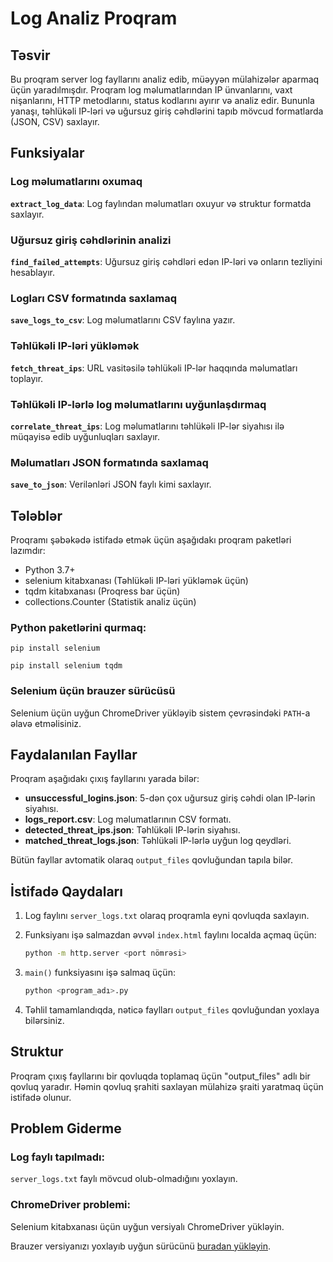 # Log Analiz Proqram

## Təsvir

Bu proqram server log fayllarını analiz edib, müəyyən mülahizələr aparmaq üçün yaradılmışdır. Proqram log məlumatlarından IP ünvanlarını, vaxt nişanlarını, HTTP metodlarını, status kodlarını ayırır və analiz edir. Bununla yanaşı, təhlükəli IP-ləri və uğursuz giriş cəhdlərini tapıb mövcud formatlarda (JSON, CSV) saxlayır.

## Funksiyalar

### Log məlumatlarını oxumaq
**`extract_log_data`**: Log faylından məlumatları oxuyur və struktur formatda saxlayır.

### Uğursuz giriş cəhdlərinin analizi
**`find_failed_attempts`**: Uğursuz giriş cəhdləri edən IP-ləri və onların tezliyini hesablayır.

### Logları CSV formatında saxlamaq
**`save_logs_to_csv`**: Log məlumatlarını CSV faylına yazır.

### Təhlükəli IP-ləri yükləmək
**`fetch_threat_ips`**: URL vasitəsilə təhlükəli IP-lər haqqında məlumatları toplayır.

### Təhlükəli IP-lərlə log məlumatlarını uyğunlaşdırmaq
**`correlate_threat_ips`**: Log məlumatlarını təhlükəli IP-lər siyahısı ilə müqayisə edib uyğunluqları saxlayır.

### Məlumatları JSON formatında saxlamaq
**`save_to_json`**: Verilənləri JSON faylı kimi saxlayır.

## Tələblər

Proqramı şəbəkədə istifadə etmək üçün aşağıdakı proqram paketləri lazımdır:

- Python 3.7+
- selenium kitabxanası (Təhlükəli IP-ləri yükləmək üçün)
- tqdm kitabxanası (Proqress bar üçün)
- collections.Counter (Statistik analiz üçün)

### Python paketlərini qurmaq:
```
pip install selenium
```

```
pip install selenium tqdm
```
### Selenium üçün brauzer sürücüsü

Selenium üçün uyğun ChromeDriver yükləyib sistem çevrəsindəki `PATH`-a əlavə etməlisiniz.

## Faydalanılan Fayllar

Proqram aşağıdakı çıxış fayllarını yarada bilər:

- **unsuccessful_logins.json**: 5-dən çox uğursuz giriş cəhdi olan IP-lərin siyahısı.
- **logs_report.csv**: Log məlumatlarının CSV formatı.
- **detected_threat_ips.json**: Təhlükəli IP-lərin siyahısı.
- **matched_threat_logs.json**: Təhlükəli IP-lərlə uyğun log qeydləri.

Bütün fayllar avtomatik olaraq `output_files` qovluğundan tapıla bilər.

## İstifadə Qaydaları

1. Log faylını `server_logs.txt` olaraq proqramla eyni qovluqda saxlayın.
2. Funksiyanı işə salmazdan əvvəl `index.html` faylını localda açmaq üçün:

      ```bash
      python -m http.server <port nömrəsi>
      ```
      
3. `main()` funksiyasını işə salmaq üçün:
   
    ```bash
    python <program_adı>.py
    ```
4. Təhlil tamamlandıqda, nəticə faylları `output_files` qovluğundan yoxlaya bilərsiniz.

## Struktur

Proqram çıxış fayllarını bir qovluqda toplamaq üçün "output_files" adlı bir qovluq yaradır. Həmin qovluq şrahiti saxlayan mülahizə şraiti yaratmaq üçün istifadə olunur.

## Problem Giderme

### Log faylı tapılmadı:
`server_logs.txt` faylı mövcud olub-olmadığını yoxlayın.

### ChromeDriver problemi:
Selenium kitabxanası üçün uyğun versiyalı ChromeDriver yükləyin.

Brauzer versiyanızı yoxlayıb uyğun sürücünü [buradan yükləyin](https://sites.google.com/a/chromium.org/chromedriver/).
